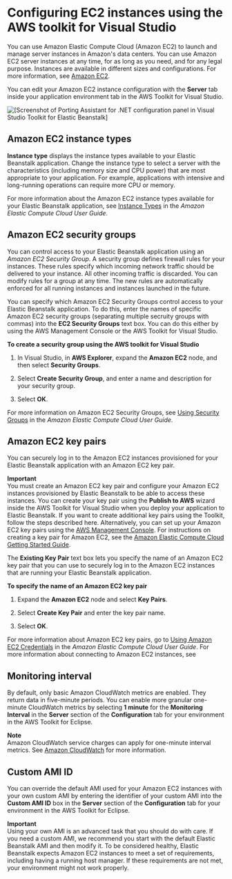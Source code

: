 # Configuring EC2 instances using the AWS toolkit for Visual Studio<a name="create_deploy_NET-linux.managing.ec2"></a>

You can use Amazon Elastic Compute Cloud \(Amazon EC2\) to launch and manage server instances in Amazon's data centers\. You can use Amazon EC2 server instances at any time, for as long as you need, and for any legal purpose\. Instances are available in different sizes and configurations\. For more information, see [Amazon EC2](https://aws.amazon.com/ec2/)\.

You can edit your Amazon EC2 instance configuration with the **Server** tab inside your application environment tab in the AWS Toolkit for Visual Studio\. 

![\[Screenshot of Porting Assistant for .NET configuration panel in Visual Studio Toolkit for Elastic Beanstalk\]](http://docs.aws.amazon.com/elasticbeanstalk/latest/dg/images/aeb-vs-linux-server-tab.png)

## Amazon EC2 instance types<a name="create_deploy_NET-linux.managing.ec2.instancetypes"></a>

**Instance type** displays the instance types available to your Elastic Beanstalk application\. Change the instance type to select a server with the characteristics \(including memory size and CPU power\) that are most appropriate to your application\. For example, applications with intensive and long\-running operations can require more CPU or memory\.

For more information about the Amazon EC2 instance types available for your Elastic Beanstalk application, see [Instance Types](https://docs.aws.amazon.com/AWSEC2/latest/UserGuide/instance-types.html) in the *Amazon Elastic Compute Cloud User Guide*\.

## Amazon EC2 security groups<a name="create_deploy_NET-linux.managing.ec2.securitygroups"></a>

You can control access to your Elastic Beanstalk application using an *Amazon EC2 Security Group*\. A security group defines firewall rules for your instances\. These rules specify which incoming network traffic should be delivered to your instance\. All other incoming traffic is discarded\. You can modify rules for a group at any time\. The new rules are automatically enforced for all running instances and instances launched in the future\. 

You can specify which Amazon EC2 Security Groups control access to your Elastic Beanstalk application\. To do this, enter the names of specific Amazon EC2 security groups \(separating multiple secruity groups with commas\) into the **EC2 Security Groups** text box\. You can do this either by using the AWS Management Console or the AWS Toolkit for Visual Studio\.

**To create a security group using the AWS toolkit for Visual Studio**

1.  In Visual Studio, in **AWS Explorer**, expand the **Amazon EC2** node, and then select **Security Groups**\. 

1. Select **Create Security Group**, and enter a name and description for your security group\. 

1. Select **OK**\. 

For more information on Amazon EC2 Security Groups, see [Using Security Groups](http://docs.aws.amazon.com/AWSEC2/latest/UserGuide/using-network-security.html) in the *Amazon Elastic Compute Cloud User Guide*\.

## Amazon EC2 key pairs<a name="create_deploy_NET-linux.managing.ec2.keypair"></a>

You can securely log in to the Amazon EC2 instances provisioned for your Elastic Beanstalk application with an Amazon EC2 key pair\.

**Important**  
You must create an Amazon EC2 key pair and configure your Amazon EC2 instances provisioned by Elastic Beanstalk to be able to access these instances\. You can create your key pair using the **Publish to AWS** wizard inside the AWS Toolkit for Visual Studio when you deploy your application to Elastic Beanstalk\. If you want to create additional key pairs using the Toolkit, follow the steps described here\. Alternatively, you can set up your Amazon EC2 key pairs using the [AWS Management Console](https://console.aws.amazon.com/)\. For instructions on creating a key pair for Amazon EC2, see the [Amazon Elastic Compute Cloud Getting Started Guide](http://docs.aws.amazon.com/AWSEC2/latest/GettingStartedGuide/)\. 

The **Existing Key Pair** text box lets you specify the name of an Amazon EC2 key pair that you can use to securely log in to the Amazon EC2 instances that are running your Elastic Beanstalk application\. 

**To specify the name of an Amazon EC2 key pair**

1. Expand the **Amazon EC2** node and select **Key Pairs**\.

1. Select **Create Key Pair** and enter the key pair name\. 

1. Select **OK**\. 

For more information about Amazon EC2 key pairs, go to [Using Amazon EC2 Credentials](http://docs.aws.amazon.com/AWSEC2/latest/UserGuide/using-credentials.html) in the *Amazon Elastic Compute Cloud User Guide*\. For more information about connecting to Amazon EC2 instances, see  

## Monitoring interval<a name="create_deploy_NET-linux.managing.monitoring"></a>

 By default, only basic Amazon CloudWatch metrics are enabled\. They return data in five\-minute periods\. You can enable more granular one\-minute CloudWatch metrics by selecting **1 minute** for the **Monitoring Interval** in the **Server** section of the **Configuration** tab for your environment in the AWS Toolkit for Eclipse\.

**Note**  
Amazon CloudWatch service charges can apply for one\-minute interval metrics\. See [Amazon CloudWatch](https://aws.amazon.com/cloudwatch/) for more information\.

## Custom AMI ID<a name="create_deploy_NET-linux.managing-linux.customami"></a>

 You can override the default AMI used for your Amazon EC2 instances with your own custom AMI by entering the identifier of your custom AMI into the **Custom AMI ID** box in the **Server** section of the **Configuration** tab for your environment in the AWS Toolkit for Eclipse\. 

**Important**  
Using your own AMI is an advanced task that you should do with care\. If you need a custom AMI, we recommend you start with the default Elastic Beanstalk AMI and then modify it\. To be considered healthy, Elastic Beanstalk expects Amazon EC2 instances to meet a set of requirements, including having a running host manager\. If these requirements are not met, your environment might not work properly\.
